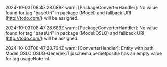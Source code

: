2024-10-03T08:47:28.688Z warn: [PackageConverterHandler]: No value found for tag "baseUri" in package (Model) and fallback URI (http://todo.com/) will be assigned.

2024-10-03T08:47:28.689Z warn: [PackageConverterHandler]: No value found for tag "baseUri" in package (Model:OSLO) and fallback URI (http://todo.com/) will be assigned.

2024-10-03T08:47:28.704Z warn: [ConverterHandler]: Entity with path Model:OSLO:OSLO-Generiek:Tijdschema:perSetpositie has an empty value for tag usageNote-nl.

